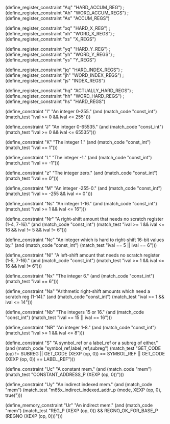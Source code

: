 (define_register_constraint "Aq" "HARD_ACCUM_REG")
;(define_register_constraint "Ah" "WORD_ACCUM_REGS")
;(define_register_constraint "As" "ACCUM_REGS")

(define_register_constraint "xq" "HARD_X_REG")
;(define_register_constraint "xh" "WORD_X_REGS")
;(define_register_constraint "xs" "X_REGS")

(define_register_constraint "yq" "HARD_Y_REG")
;(define_register_constraint "yh" "WORD_Y_REGS")
;(define_register_constraint "ys" "Y_REGS")

(define_register_constraint "jq" "HARD_INDEX_REGS")
;(define_register_constraint "jh" "WORD_INDEX_REGS")
;(define_register_constraint "js" "INDEX_REGS")

(define_register_constraint "hq" "ACTUALLY_HARD_REGS")
;(define_register_constraint "hh" "WORD_HARD_REGS")
;(define_register_constraint "hs" "HARD_REGS")

(define_constraint "I"
  "An integer 0-255."
  (and (match_code "const_int")
       (match_test "ival >= 0 && ival <= 255")))

(define_constraint "J"
  "An integer 0-65535."
  (and (match_code "const_int")
       (match_test "ival >= 0 && ival <= 65535")))

(define_constraint "K"
  "The integer 1."
  (and (match_code "const_int")
       (match_test "ival == 1")))

(define_constraint "L"
  "The integer -1."
  (and (match_code "const_int")
       (match_test "ival == -1")))

(define_constraint "z"
  "The integer zero."
  (and (match_code "const_int")
       (match_test "ival == 0")))

(define_constraint "M"
  "An integer -255-0."
  (and (match_code "const_int")
       (match_test "ival >= -255 && ival <= 0")))

(define_constraint "Ns"
  "An integer 1-16."
  (and (match_code "const_int")
       (match_test "ival >= 1 && ival <= 16")))

(define_constraint "Nr"
  "A right-shift amount that needs no scratch register (1-4, 7-16)."
  (and (match_code "const_int")
       (match_test "ival >= 1 && ival <= 16 && ival != 5 && ival != 6")))

(define_constraint "Nc"
  "An integer which is hard to right-shift 16-bit values by."
  (and (match_code "const_int")
       (match_test "ival == 5 || ival == 6")))

(define_constraint "Nl"
  "A left-shift amount that needs no scratch register (1-5, 7-16)."
  (and (match_code "const_int")
       (match_test "ival >= 1 && ival <= 16 && ival != 6")))

(define_constraint "Nx"
  "The integer 6."
  (and (match_code "const_int")
       (match_test "ival == 6")))

(define_constraint "Na"
  "Arithmetic right-shift amounts which need a scratch reg (1-14)."
  (and (match_code "const_int")
       (match_test "ival >= 1 && ival <= 14")))

(define_constraint "Nb"
  "The integers 15 or 16."
  (and (match_code "const_int")
       (match_test "ival == 15 || ival == 16")))

(define_constraint "NB"
  "An integer 1-8."
  (and (match_code "const_int")
       (match_test "ival >= 1 && ival <= 8")))

(define_constraint "S"
  "A symbol_ref or a label_ref or a subreg of either."
  (and (match_code "symbol_ref,label_ref,subreg")
       (match_test "GET_CODE (op) != SUBREG
		    || GET_CODE (XEXP (op, 0)) == SYMBOL_REF
		    || GET_CODE (XEXP (op, 0)) == LABEL_REF")))

(define_constraint "Uc"
  "A constant mem."
  (and (match_code "mem")
       (match_test "CONSTANT_ADDRESS_P (XEXP (op, 0))")))

(define_constraint "Uy"
  "An indirect indexed mem."
  (and (match_code "mem")
       (match_test "m65x_indirect_indexed_addr_p (mode, XEXP (op, 0), true)")))

(define_memory_constraint "Ur"
  "An indirect mem."
  (and (match_code "mem")
       (match_test "REG_P (XEXP (op, 0))
		    && REGNO_OK_FOR_BASE_P (REGNO (XEXP (op, 0)))")))

